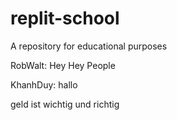 # replit-school
A repository for educational purposes

RobWalt: Hey Hey People

KhanhDuy: hallo

geld ist wichtig und richtig